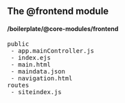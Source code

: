 ## The @frontend module
#### /boilerplate/@core-modules/frontend
<pre>
public
 - app.mainController.js
 - index.ejs
 - main.html
 - maindata.json
 - navigation.html
routes
 - siteindex.js
</pre>

